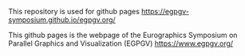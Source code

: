 This repository is used for github pages
https://egpgv-symposium.github.io/egpgv.org/

This github pages is the webpage of the Eurographics Symposium on Parallel Graphics and Visualization (EGPGV) 
https://www.egpgv.org/

